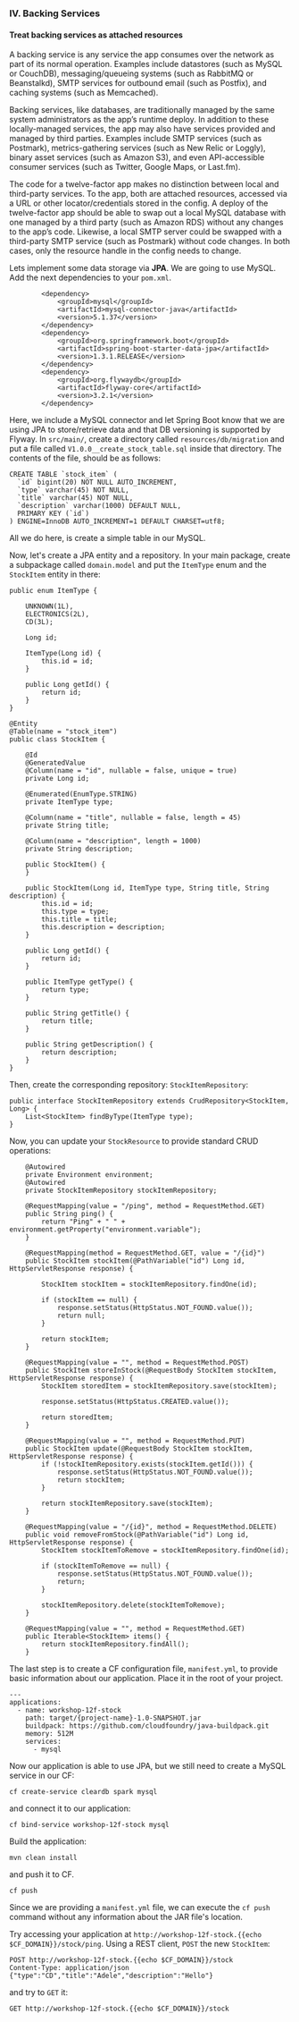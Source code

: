 ### IV. Backing Services
#### Treat backing services as attached resources

A backing service is any service the app consumes over the network as part of its normal operation. Examples include datastores (such as MySQL or CouchDB), messaging/queueing systems (such as RabbitMQ or Beanstalkd), SMTP services for outbound email (such as Postfix), and caching systems (such as Memcached).

Backing services, like databases, are traditionally managed by the same system administrators as the app’s runtime deploy. In addition to these locally-managed services, the app may also have services provided and managed by third parties. Examples include SMTP services (such as Postmark), metrics-gathering services (such as New Relic or Loggly), binary asset services (such as Amazon S3), and even API-accessible consumer services (such as Twitter, Google Maps, or Last.fm).

The code for a twelve-factor app makes no distinction between local and third-party services. To the app, both are attached resources, accessed via a URL or other locator/credentials stored in the config. A deploy of the twelve-factor app should be able to swap out a local MySQL database with one managed by a third party (such as Amazon RDS) without any changes to the app’s code. Likewise, a local SMTP server could be swapped with a third-party SMTP service (such as Postmark) without code changes. In both cases, only the resource handle in the config needs to change.

Lets implement some data storage via **JPA**. We are going to use MySQL.
Add the next dependencies to your `pom.xml`.
```
        <dependency>
            <groupId>mysql</groupId>
            <artifactId>mysql-connector-java</artifactId>
            <version>5.1.37</version>
        </dependency>
        <dependency>
            <groupId>org.springframework.boot</groupId>
            <artifactId>spring-boot-starter-data-jpa</artifactId>
            <version>1.3.1.RELEASE</version>
        </dependency>
        <dependency>
            <groupId>org.flywaydb</groupId>
            <artifactId>flyway-core</artifactId>
            <version>3.2.1</version>
        </dependency>
```
Here, we include a MySQL connector and let Spring Boot know that we are using JPA to store/retrieve data and that DB versioning is supported by Flyway.
In `src/main/`, create a directory called `resources/db/migration` and put a file called `V1.0.0__create_stock_table.sql` inside that directory. The contents of the file, should be as follows:
```
CREATE TABLE `stock_item` (
  `id` bigint(20) NOT NULL AUTO_INCREMENT,
  `type` varchar(45) NOT NULL,
  `title` varchar(45) NOT NULL,
  `description` varchar(1000) DEFAULT NULL,
  PRIMARY KEY (`id`)
) ENGINE=InnoDB AUTO_INCREMENT=1 DEFAULT CHARSET=utf8;
```
All we do here, is create a simple table in our MySQL.

Now, let's create a JPA entity and a repository. In your main package, create a subpackage called `domain.model` and put the `ItemType` enum and the `StockItem` entity in there:
```
public enum ItemType {

    UNKNOWN(1L),
    ELECTRONICS(2L),
    CD(3L);

    Long id;

    ItemType(Long id) {
        this.id = id;
    }

    public Long getId() {
        return id;
    }
}
```
```
@Entity
@Table(name = "stock_item")
public class StockItem {

    @Id
    @GeneratedValue
    @Column(name = "id", nullable = false, unique = true)
    private Long id;

    @Enumerated(EnumType.STRING)
    private ItemType type;

    @Column(name = "title", nullable = false, length = 45)
    private String title;

    @Column(name = "description", length = 1000)
    private String description;

    public StockItem() {
    }

    public StockItem(Long id, ItemType type, String title, String description) {
        this.id = id;
        this.type = type;
        this.title = title;
        this.description = description;
    }

    public Long getId() {
        return id;
    }

    public ItemType getType() {
        return type;
    }

    public String getTitle() {
        return title;
    }

    public String getDescription() {
        return description;
    }
}
```

Then, create the corresponding repository: `StockItemRepository`:
```
public interface StockItemRepository extends CrudRepository<StockItem, Long> {
    List<StockItem> findByType(ItemType type);
}
```
Now, you can update your `StockResource` to provide standard CRUD operations:
```
    @Autowired
    private Environment environment;
    @Autowired
    private StockItemRepository stockItemRepository;

    @RequestMapping(value = "/ping", method = RequestMethod.GET)
    public String ping() {
        return "Ping" + " " + environment.getProperty("environment.variable");
    }

    @RequestMapping(method = RequestMethod.GET, value = "/{id}")
    public StockItem stockItem(@PathVariable("id") Long id, HttpServletResponse response) {

        StockItem stockItem = stockItemRepository.findOne(id);

        if (stockItem == null) {
            response.setStatus(HttpStatus.NOT_FOUND.value());
            return null;
        }

        return stockItem;
    }

    @RequestMapping(value = "", method = RequestMethod.POST)
    public StockItem storeInStock(@RequestBody StockItem stockItem, HttpServletResponse response) {
        StockItem storedItem = stockItemRepository.save(stockItem);

        response.setStatus(HttpStatus.CREATED.value());

        return storedItem;
    }

    @RequestMapping(value = "", method = RequestMethod.PUT)
    public StockItem update(@RequestBody StockItem stockItem, HttpServletResponse response) {
        if (!stockItemRepository.exists(stockItem.getId())) {
            response.setStatus(HttpStatus.NOT_FOUND.value());
            return stockItem;
        }

        return stockItemRepository.save(stockItem);
    }

    @RequestMapping(value = "/{id}", method = RequestMethod.DELETE)
    public void removeFromStock(@PathVariable("id") Long id, HttpServletResponse response) {
        StockItem stockItemToRemove = stockItemRepository.findOne(id);

        if (stockItemToRemove == null) {
            response.setStatus(HttpStatus.NOT_FOUND.value());
            return;
        }

        stockItemRepository.delete(stockItemToRemove);
    }

    @RequestMapping(value = "", method = RequestMethod.GET)
    public Iterable<StockItem> items() {
        return stockItemRepository.findAll();
    }
```
The last step is to create a CF configuration file, `manifest.yml`, to provide basic information about our application. Place it in the root of your project.
```
---
applications:
  - name: workshop-12f-stock
    path: target/{project-name}-1.0-SNAPSHOT.jar
    buildpack: https://github.com/cloudfoundry/java-buildpack.git
    memory: 512M
    services:
      - mysql
```

Now our application is able to use JPA, but we still need to create a MySQL service in our CF:
```
cf create-service cleardb spark mysql
```
and connect it to our application:
```
cf bind-service workshop-12f-stock mysql
```
Build the application:
```
mvn clean install
```
and push it to CF.
```
cf push
```
Since we are providing a `manifest.yml` file, we can execute the `cf push` command without any information about the JAR file's location.

Try accessing your application at `http://workshop-12f-stock.{{echo $CF_DOMAIN}}/stock/ping`. Using a REST client, `POST` the new `StockItem`:
```
POST http://workshop-12f-stock.{{echo $CF_DOMAIN}}/stock
Content-Type: application/json
{"type":"CD","title":"Adele","description":"Hello"}
```
and try to `GET` it:
```
GET http://workshop-12f-stock.{{echo $CF_DOMAIN}}/stock
```
